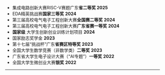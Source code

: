 - 集成电路创新大赛RISC-V赛题广东<strong>省二等奖 </strong> <strong>2025</strong> 
- EDA精英挑战赛<strong>国家三等奖</strong> <strong>2024</strong> 
- 第三届高校电气电子工程创新大赛<strong>全国赛二等奖</strong> <strong>2024</strong> 
- 第三届高校电气电子工程创新大赛<strong>广东省赛一等奖</strong> <strong>2024</strong> 
- <strong>国家级</strong> 大学生创新创业训练计划项目 <strong>2024</strong> 
- 国家励志奖学金 <strong>2023</strong> 
- 第十七届“挑战杯”广东<strong>省赛区特等奖</strong> <strong>2023</strong> 
- 全国大学生数学竞赛（非数学类）<strong>二等奖</strong> <strong>2023</strong> 
- 广东省大学生电子设计大赛（“AI专题”）<strong>一等奖</strong> <strong>2022</strong> 
- 全国大学生微创业大赛<strong>银奖</strong> <strong>2022</strong> 

---